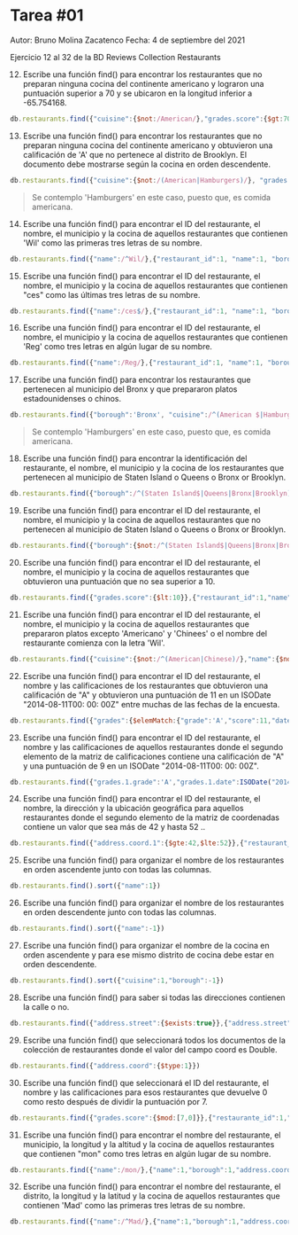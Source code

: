 # Tarea #01
Autor: Bruno Molina Zacatenco
Fecha: 4 de septiembre del 2021

Ejercicio 12 al 32 de la BD Reviews Collection Restaurants

12. Escribe una función find() para encontrar los restaurantes que no preparan ninguna cocina del continente americano y lograron una puntuación superior a 70 y se ubicaron en la longitud inferior a -65.754168.

```javascript
db.restaurants.find({"cuisine":{$not:/American/},"grades.score":{$gt:70},"address.coord.0":{$lt:-65.754168}},{"cuisine":1,"grades":1,"address.coord":1})
```

13. Escribe una función find() para encontrar los restaurantes que no preparan ninguna cocina del continente americano y obtuvieron una calificación de 'A' que no pertenece al distrito de Brooklyn. El documento debe mostrarse según la cocina en orden descendente.

```javascript
db.restaurants.find({"cuisine":{$not:/(American|Hamburgers)/}, "grades.grade":'A', "borough":{$ne:'Brooklyn'}},{"cuisine":1, "grades.grade":1, "borough":1}).sort({"cuisine":-1})
```
> Se contemplo 'Hamburgers' en este caso, puesto que, es comida americana.

14. Escribe una función find() para encontrar el ID del restaurante, el nombre, el municipio y la cocina de aquellos restaurantes que contienen 'Wil' como las primeras tres letras de su nombre.

```javascript
db.restaurants.find({"name":/^Wil/},{"restaurant_id":1, "name":1, "borough":1, "cuisine":1, "_id":0})
```

15. Escribe una función find() para encontrar el ID del restaurante, el nombre, el municipio y la cocina de aquellos restaurantes que contienen "ces" como las últimas tres letras de su nombre.

```javascript
db.restaurants.find({"name":/ces$/},{"restaurant_id":1, "name":1, "borough":1, "cuisine":1,"_id":0})
```

16. Escribe una función find() para encontrar el ID del restaurante, el nombre, el municipio y la cocina de aquellos restaurantes que contienen 'Reg' como tres letras en algún lugar de su nombre.
```javascript
db.restaurants.find({"name":/Reg/},{"restaurant_id":1, "name":1, "borough":1, "cuisine":1,"_id":0})
```

17. Escribe una función find() para encontrar los restaurantes que pertenecen al municipio del Bronx y que prepararon platos estadounidenses o chinos.

```javascript
db.restaurants.find({"borough":'Bronx', "cuisine":/^(American $|Hamburgers$|Chinese$)/},{"borough":1, "cuisine":1})
```

> Se contemplo 'Hamburgers' en este caso, puesto que, es comida americana.

18. Escribe una función find() para encontrar la identificación del restaurante, el nombre, el municipio y la cocina de los restaurantes que pertenecen al municipio de Staten Island o Queens o Bronx or Brooklyn.

```javascript
db.restaurants.find({"borough":/^(Staten Island$|Queens|Bronx|Brooklyn)/},{"restaurant_id":1, "name":1, "borough":1, "cuisine":1,"_id":0})
```

19. Escribe una función find() para encontrar el ID del restaurante, el nombre, el municipio y la cocina de aquellos restaurantes que no pertenecen al municipio de Staten Island o Queens o Bronx or Brooklyn.

```javascript
db.restaurants.find({"borough":{$not:/^(Staten Island$|Queens|Bronx|Brooklyn)/}},{"restaurant_id":1, "name":1, "borough":1, "cuisine":1,"_id":0})
```

20. Escribe una función find() para encontrar el ID del restaurante, el nombre, el municipio y la cocina de aquellos restaurantes que obtuvieron una puntuación que no sea superior a 10.

```javascript
db.restaurants.find({"grades.score":{$lt:10}},{"restaurant_id":1,"name":1,"borough":1,"cuisine":1,"grades.score":1,"_id":0})
```

21. Escribe una función find() para encontrar el ID del restaurante, el nombre, el municipio y la cocina de aquellos restaurantes que prepararon platos excepto 'Americano' y 'Chinees' o el nombre del restaurante comienza con la letra 'Wil'.

```javascript
db.restaurants.find({"cuisine":{$not:/^(American|Chinese)/},"name":{$not:/^Wil/}},{"restaurant_id":1,"name":1,"borough":1,"cuisine":1,"_id":0})
```

22. Escribe una función find() para encontrar el ID del restaurante, el nombre y las calificaciones de los restaurantes que obtuvieron una calificación de "A" y obtuvieron una puntuación de 11 en un ISODate "2014-08-11T00: 00: 00Z" entre muchas de las fechas de la encuesta.

```javascript
db.restaurants.find({"grades":{$elemMatch:{"grade":'A',"score":11,"date":ISODate("2014-08-11T00:00:00.000Z")}}},{"restaurant_id":1,"name":1,"grades":1,"_id":0})
```

23. Escribe una función find() para encontrar el ID del restaurante, el nombre y las calificaciones de aquellos restaurantes donde el segundo elemento de la matriz de calificaciones contiene una calificación de "A" y una puntuación de 9 en un ISODate "2014-08-11T00: 00: 00Z".

```javascript
db.restaurants.find({"grades.1.grade":'A',"grades.1.date":ISODate("2014-08-11T00:00:00.000Z"),"grades.1.score":9},{"restaurant_id":1,"name":1,"grades":1,"_id":0})
```

24. Escribe una función find() para encontrar el ID del restaurante, el nombre, la dirección y la ubicación geográfica para aquellos restaurantes donde el segundo elemento de la matriz de coordenadas contiene un valor que sea más de 42 y hasta 52 ..

```javascript
db.restaurants.find({"address.coord.1":{$gte:42,$lte:52}},{"restaurant_id":1,"name":1,"address":1,"_id":0})
```

25. Escribe una función find() para organizar el nombre de los restaurantes en orden ascendente junto con todas las columnas.

```javascript
db.restaurants.find().sort({"name":1})
```

26. Escribe una función find() para organizar el nombre de los restaurantes en orden descendente junto con todas las columnas.

```javascript
db.restaurants.find().sort({"name":-1})
```

27. Escribe una función find() para organizar el nombre de la cocina en orden ascendente y para ese mismo distrito de cocina debe estar en orden descendente.

```javascript
db.restaurants.find().sort({"cuisine":1,"borough":-1})
```

28. Escribe una función find() para saber si todas las direcciones contienen la calle o no.

```javascript
db.restaurants.find({"address.street":{$exists:true}},{"address.street":1})
```

29. Escribe una función find() que seleccionará todos los documentos de la colección de restaurantes donde el valor del campo coord es Double.

```javascript
db.restaurants.find({"address.coord":{$type:1}})
```

30. Escribe una función find() que seleccionará el ID del restaurante, el nombre y las calificaciones para esos restaurantes que devuelve 0 como resto después de dividir la puntuación por 7.

```javascript
db.restaurants.find({"grades.score":{$mod:[7,0]}},{"restaurante_id":1,"name":1,"grades":1,"_id":0})
```

31. Escribe una función find() para encontrar el nombre del restaurante, el municipio, la longitud y la altitud y la cocina de aquellos restaurantes que contienen "mon" como tres letras en algún lugar de su nombre.

```javascript
db.restaurants.find({"name":/mon/},{"name":1,"borough":1,"address.coord":1,"cuisine":1,"_id":0})
```

32. Escribe una función find() para encontrar el nombre del restaurante, el distrito, la longitud y la latitud y la cocina de aquellos restaurantes que contienen 'Mad' como las primeras tres letras de su nombre.

```javascript
db.restaurants.find({"name":/^Mad/},{"name":1,"borough":1,"address.coord":1,"cuisine":1,"_id":0})
```
